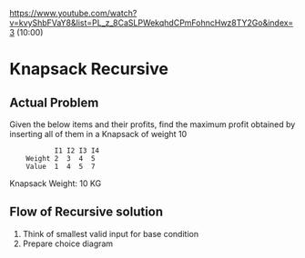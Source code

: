 https://www.youtube.com/watch?v=kvyShbFVaY8&list=PL_z_8CaSLPWekqhdCPmFohncHwz8TY2Go&index=3 (10:00)


# Knapsack Recursive

## Actual Problem
Given the below items and their profits, find the maximum profit obtained by inserting all of them in a Knapsack of weight 10 

               I1 I2 I3 I4
        Weight 2  3  4  5
        Value  1  4  5  7

Knapsack Weight: 10 KG

## Flow of Recursive solution
1. Think of smallest valid input for base condition
2. Prepare choice diagram
